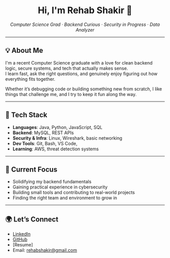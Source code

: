 <h1 align="center">Hi, I'm Rehab Shakir 👋</h1>
<p align="center"><em>Computer Science Grad · Backend Curious · Security in Progress · Data Analyzer</em></p>

---

## 💡 About Me

I'm a recent Computer Science graduate with a love for clean backend logic, secure systems, and tech that actually makes sense.  
I learn fast, ask the right questions, and genuinely enjoy figuring out how everything fits together.

Whether it’s debugging code or building something new from scratch, I like things that challenge me, and I try to keep it fun along the way.

---

## 🔧 Tech Stack

- **Languages**: Java, Python, JavaScript, SQL  
- **Backend**: MySQL, REST APIs  
- **Security & Infra**: Linux, Wireshark, basic networking  
- **Dev Tools**: Git, Bash, VS Code, 
- **Learning**: AWS, threat detection systems

---

## 🚀 Current Focus

- Solidifying my backend fundamentals  
- Gaining practical experience in cybersecurity  
- Building small tools and contributing to real-world projects  
- Finding the right team and environment to grow in

---

## 🌍 Let’s Connect

- [LinkedIn](https://www.linkedin.com/in/rehabshakir)  
- [GitHub](https://github.com/RehabShk)
- [Resume] 
- Email: rehabshakir@gmail.com  

